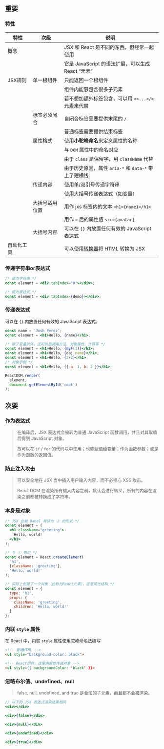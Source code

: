 ## 重要

### 特性

| 特性       | 次级           | 说明                                                         |
| ---------- | -------------- | ------------------------------------------------------------ |
| 概念       |                | JSX 和 React 是不同的东西，但经常一起使用                    |
|            |                | 它是 JavaScript 的语法扩展，可以生成 React “元素”            |
| JSX规则    | 单一根组件     | 只能返回一个根组件                                           |
|            |                | 组件内能够包含很多子元素                                     |
|            |                | 若不想加额外标签包含，可以用 `<>...</> `元素来代替           |
|            | 标签必须闭合   | 自闭合标签需要提供末尾的 `/`                                 |
|            |                | 普通标签需要提供结束标签                                     |
|            | 属性格式       | 使用**小驼峰命名**来定义属性的名称                           |
|            |                | 与 `DOM` 属性中的命名对应                                    |
|            |                | 由于 `class` 是保留字，用 `className` 代替                   |
|            |                | 由于历史原因，属性 `aria-*` 和 `data-*` 带上了短横线         |
|            | 传递内容       | 使用单/双引号传递字符串                                      |
|            |                | 使用大括号传递表达式（如变量）                               |
|            | 大括号适用位置 | 用作 jxs 标签内的文本 `<h1>{name}</h1>`                      |
|            |                | 用作 `=` 后的属性值  `src={avatar}`                          |
|            | 大括号内容     | 可以在 `{}` 内放置任何有效的 JavaScript 表达式               |
| 自动化工具 |                | 可以使用[转换器](https://transform.tools/html-to-jsx)将 HTML 转换为 JSX |



### 传递字符串or表达式

```jsx
/* 值为字符串 */
const element = <div tabIndex="0"></div>;

/* 值为表达式 */
const element = <div tabIndex={demo}></div>;
```



### 传递表达式

可以在 `{}` 内放置任何有效的 JavaScript 表达式。

```jsx
const name = 'Josh Perez';
const element = <h1>Hello, {name}</h1>;

/* 除了变量以外，还可以是调用方法、对象属性、计算等 */
const element = <h1>Hello, {myF(1)}</h1>;
const element = <h1>Hello, {obj.name}</h1>;
const element = <h1>Hello, {2+2}</h1>;
/* 对象示例 */
const element = <h1>Hello, {{ a: 1, b: 2 }}</h1>;

ReactDOM.render(
  element,
  document.getElementById('root')
);
```



## 次要

### 作为表达式

> 在编译后，JSX 表达式会被转为普通 JavaScript 函数调用，并且对其取值后得到 JavaScript 对象。
>
> 故可以在 `if` / `for` 的代码块中使用；也能赋值给变量；作为函数参数；或是作为函数的返回值。



### 防止注入攻击

> 可以安全地在 JSX 当中插入用户输入内容，而不必担心 XSS 攻击。
>
> React DOM 在渲染所有输入内容之前，默认会进行转义，所有的内容在渲染之前都被转换成了字符串。



### 本身是对象

```jsx
/* JSX 会被 Babel 转译为 ② 的形式 */
const element = (
  <h1 className="greeting">
    Hello, world!
  </h1>
);

/* 与 ① 等价 */
const element = React.createElement(
  'h1',
  {className: 'greeting'},
  'Hello, world!'
);

/* 实际上创建了一个对象（也称为React元素），这是简化结构 */
const element = {
  type: 'h1',
  props: {
    className: 'greeting',
    children: 'Hello, world!'
  }
};
```



### 内联 `style` 属性

在 React 中，内联 `style` 属性使用驼峰命名法编写

```html
<!-- 普通HTML -->
<ul style="background-color: black">

<!-- React组件，这里向属性传递对象 -->
<ul style={{ backgroundColor: 'black' }}>
```



### 忽略布尔值、undefined、null

> false, null, undefined, and true 是合法的子元素，而且都不会被渲染。

```jsx
// 以下的 JSX 表达式渲染结果相同
<div></div>

<div>{false}</div>

<div>{null}</div>

<div>{undefined}</div>

<div>{true}</div>
```





